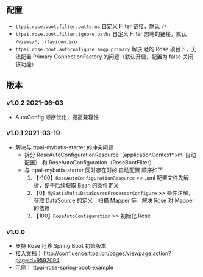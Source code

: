 ## 配置

- `ttpai.rose.boot.filter.patterns` 自定义 Filter 链接，默认 `/*`
- `ttpai.rose.boot.filter.ignore.paths` 自定义 Filter 忽略的链接，默认 `/views/*`、 `/favicon.ico`
- `ttpai.rose.boot.autoconfigure.amqp.primary` 解决 老的 Rose 项目下，无法配置 Primary ConnectionFactory 的问题（默认开启，配置为 false 关闭该功能）

## 版本

### v1.0.2 2021-06-03

- AutoConfig 顺序优化，提高兼容性

### v1.0.1 2021-03-19

- 解决与 ttpai-mybatis-starter 的冲突问题
    - 拆分 RoseAutoConfigurationResource（applicationContext*.xml 自动配置） 和 RoseAutoConfiguration（RoseBootFilter）
    - 与 ttpai-mybatis-starter 同时存在时的 自动配置 顺序如下
        1. 【-100】`RoseAutoConfigurationResource` >> .xml 配置文件先解析，便于后续获取 Bean 的条件定义
        2. 【0】`MyBatisMultiDataSourceProcessorConfigure` >> 条件注解，获取 DataSource 的定义，扫描 Mapper 等，解决 Rose 对 Mapper 的依赖
        3. 【100】`RoseAutoConfiguration` >> 初始化 Rose

### v1.0.0

- 支持 Rose 迁移 Spring Boot 初始版本
- 接入文档： http://confluence.ttpai.cn/pages/viewpage.action?pageId=9592094
- 示例： ttpai-rose-spring-boot-example
